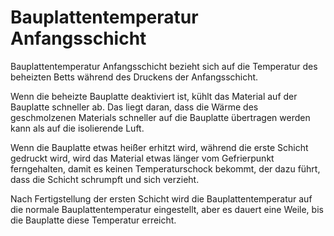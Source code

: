Bauplattentemperatur Anfangsschicht
====
Bauplattentemperatur Anfangsschicht bezieht sich auf die Temperatur des beheizten Betts während des Druckens der Anfangsschicht.

Wenn die beheizte Bauplatte deaktiviert ist, kühlt das Material auf der Bauplatte schneller ab. Das liegt daran, dass die Wärme des geschmolzenen Materials schneller auf die Bauplatte übertragen werden kann als auf die isolierende Luft.

Wenn die Bauplatte etwas heißer erhitzt wird, während die erste Schicht gedruckt wird, wird das Material etwas länger vom Gefrierpunkt ferngehalten, damit es keinen Temperaturschock bekommt, der dazu führt, dass die Schicht schrumpft und sich verzieht.

Nach Fertigstellung der ersten Schicht wird die Bauplattentemperatur auf die normale Bauplattentemperatur eingestellt, aber es dauert eine Weile, bis die Bauplatte diese Temperatur erreicht.